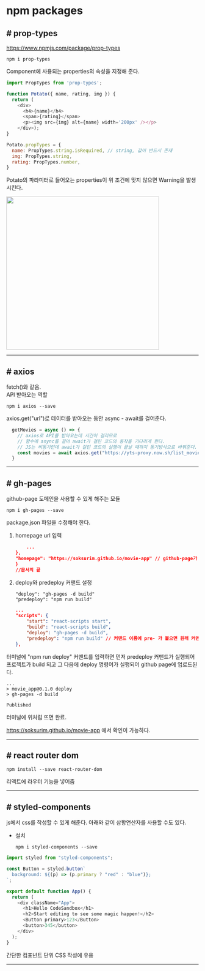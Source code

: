 # **npm packages**

## **# prop-types**

https://www.npmjs.com/package/prop-types

```
npm i prop-types
```
Component에 사용되는 properties의 속성을 지정해 준다.

```js
import PropTypes from 'prop-types';

function Potato({ name, rating, img }) {
  return (
    <div>
      <h4>{name}</h4>
      <span>{rating}</span>
      <p><img src={img} alt={name} width='200px' /></p>
    </div>);
}

Potato.propTypes = {
  name: PropTypes.string.isRequired, // string, 값이 반드시 존재
  img: PropTypes.string,
  rating: PropTypes.number,
}
```
Potato의 파라미터로 들어오는 properties이 위 조건에 맞지 않으면 Warning을 발생시킨다.

<img src="https://user-images.githubusercontent.com/66513003/127852656-0187f768-9c5f-40ee-a7f3-7894665ac5d2.png" width="400">

___


## **# axios**

fetch()와 같음.  
API 받아오는 역할

```
npm i axios --save
```

axios.get("url")로 데이터를 받아오는 동안 async - await를 걸어준다.
```js
  getMovies = async () => {
    // axios로 API를 받아오는데 시간이 걸리므로 
    // 함수에 async를 걸어 await가 걸린 코드의 동작을 기다리게 한다.
    // JS는 비동기인데 await가 걸린 코드의 실행이 끝날 때까지 동기방식으로 바꿔준다.
    const movies = await axios.get("https://yts-proxy.now.sh/list_movies.json")
  }
```

___


## **# gh-pages**

github-page 도메인을 사용할 수 있게 해주는 모듈

```
npm i gh-pages --save
```

package.json 파일을 수정해야 한다.


1. homepage url 입력
    ```json
        ...
    },
    "homepage": "https://soksurim.github.io/movie-app" // github-page가 될 주소를 입력
    }
    //문서의 끝
    ```

2. deploy와 predeploy 커맨드 설정

    `"deploy": "gh-pages -d build"`   
    `"predeploy": "npm run build"`

    ```json
    ...
    "scripts": {
        "start": "react-scripts start",
        "build": "react-scripts build",
        "deploy": "gh-pages -d build",
        "predeploy": "npm run build" // 커맨드 이름에 pre- 가 붙으면 원래 커맨드(deploy) 호출시, predeploy가 앞서 실행된다.
    },
    ```

터미널에 "npm run deploy" 커맨드를 입력하면
먼저 predeploy 커맨드가 실행되어 프로젝트가 build 되고
그 다음에 deploy 명령어가 실행되어 github page에 업로드된다.

```
...
> movie_app@0.1.0 deploy
> gh-pages -d build

Published
```
터미널에 위처럼 뜨면 완료.

https://soksurim.github.io/movie-app 에서 확인이 가능하다.

___

## **# react router dom**

```
npm install --save react-router-dom
```

리액트에 라우터 기능을 넣어줌

____

## **# styled-components**

js에서 css를 작성할 수 있게 해준다.
아래와 같이 삼항연산자를 사용할 수도 있다.

- 설치
  ```
  npm i styled-components --save
  ```

```js
import styled from "styled-components";

const Button = styled.button`
  background: ${(p) => (p.primary ? "red" : "blue")};
`;

export default function App() {
  return (
    <div className="App">
      <h1>Hello CodeSandbox</h1>
      <h2>Start editing to see some magic happen!</h2>
      <Button primary>123</Button>
      <button>345</button>
    </div>
  );
}
```

간단한 컴포넌트 단위 CSS 작성에 유용

___

